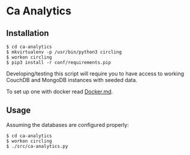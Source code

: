# Ca Analytics

## Installation
```
$ cd ca-analytics
$ mkvirtualenv -p /usr/bin/python3 circling
$ workon circling
$ pip3 install -r conf/requirements.pip
```
Developing/testing this script will require you to have access to working 
CouchDB and MongoDB instances with seeded data.

To set up one with docker read [Docker.md](DOCKER.md).

## Usage
Assuming the databases are configured properly:
```
$ cd ca-analytics
$ workon circling
$ ./src/ca-analytics.py
```
